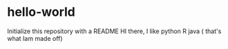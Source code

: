 # hello-world
Initialize this repository with a README
HI there, I like python R java ( that's what Iam made off)
